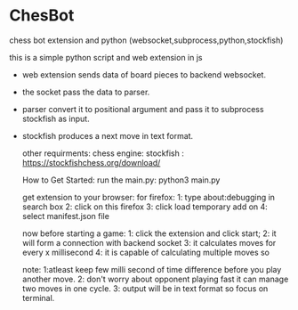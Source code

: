 # ChesBot
chess bot extension and python (websocket,subprocess,python,stockfish)

this is a simple python script and web extension in js

* web extension sends data of board pieces to backend websocket.
* the socket pass the data to parser.
* parser convert it to positional argument and pass it to subprocess stockfish as input.
* stockfish produces a next move in text format.


	other requirments:
		chess engine: stockfish : https://stockfishchess.org/download/
   
	How to Get Started:
	run the main.py: 
		python3 main.py
	
	get extension to your browser:
	for firefox:
		1: type about:debugging in search box
		2: click on this firefox
		3: click load temporary add on
		4: select manifest.json file
		
	now before starting a game:
		1: click the extension and click start;
		2: it will form a connection with backend socket
		3: it calculates moves for every x millisecond 
		4: it is capable  of calculating multiple moves so 
		
	note:
		1:atleast keep few milli second of time difference before you play another move.
		2: don't worry about opponent playing fast it can manage two moves in one cycle.
		3: output will be in text format so focus on terminal.
   
   
  

